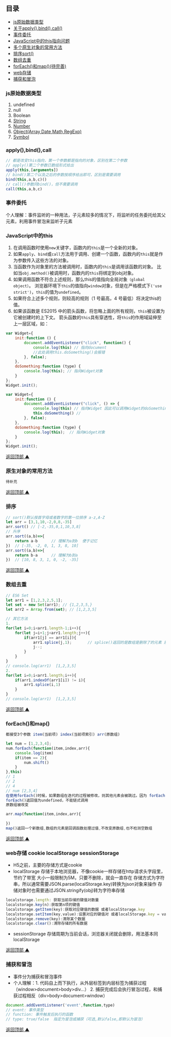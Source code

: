 ## 目录
- [js原始数据类型](#js原始数据类型)
- [关于apply(),bind(),call()](#applybindcall)
- [事件委托](#事件委托)
- [JavaScript中的this指向问题](#JavaScript中的this)
- [多个原生对象的常用方法](#原生对象的常用方法)
- [排序sort()](#排序)
- [数组去重](#数组去重)
- [forEach()和map()(待完善)](#forEach和map)
- [web存储](#web存储-cookie-localStorage-sessionStorage)
- [捕获和冒泡](#捕获和冒泡)

### js原始数据类型
1. undefined  
2. null  
3. Boolean 
4. [String](http://www.runoob.com/jsref/jsref-obj-string.html)
5. [Number](http://www.runoob.com/jsref/jsref-obj-number.html) 
6. [Object(Array,Date,Math,RegExp)](http://www.runoob.com/jsref/jsref-tutorial.html) 
7. [Symbol](http://www.runoob.com/w3cnote/es6-symbol.html)

### apply(),bind(),call
```js
// 都是改变this指向，第一个参数都是指向的对象，区别在第二个参数
// apply()第二个参数已数组形式给出
apply(this,[arguments])
// bind()第二个以及之后的参数按顺序给出即可，区别是需要调用
bind(this,a,b,c)()
// call()参数同bind()，但不需要调用
call(this,a,b,c)
```
### 事件委托
个人理解：事件监听的一种用法，子元素较多的情况下，将监听的任务委托给其父元素，利用事件冒泡来监听子元素
### JavaScript中的this
1. 在调用函数时使用`new`关键字，函数内的`this`是一个全新的对象。
2. 如果`apply`、`bind`或`call`方法用于调用、创建一个函数，函数内的`this`就是作为参数传入这些方法的对象。
3. 当函数作为对象里的方法被调用时，函数内的`this`是调用该函数的对象。
    比如当`obj.method()`被调用时，函数内的`this`将绑定到obj对象。
4. 如果调用函数不符合上述规则，那么this的值指向全局对象`（global object）`。
    浏览器环境下`this`的值指向`window`对象，但是在严格模式下`('use strict')`，`this`的值为`undefined`。
5. 如果符合上述多个规则，则较高的规则（1 号最高，4 号最低）将决定this的值。
6. 如果该函数是 ES2015 中的箭头函数，将忽略上面的所有规则，`this`被设置为它被创建时的上下文。
    箭头函数的`this`具有穿透性，将`this`的作用域延伸至上一层区域，如：
```js
var Widget={
    init:function () {
        document.addEventListener("click", function() {
            console.log(this) // 指向document 
            //此处调用this.doSomething()会报错
        }, false);
    },
    doSomething:function (type) {
        console.log(this); // 指向Widget对象
    }
};
Widget.init();

var Widget={
    init:function () {
        document.addEventListener("click", () => {
            console.log(this) // 指向Widget 因此可以调用Widget的doSomething方法
            this.doSomething() //
        }, false);
    },
    doSomething:function (type) {
        console.log(this);  // 指向Widget对象
    }
};
Widget.init(); 
```
[返回顶部 ▲](#目录)

### 原生对象的常用方法
```js
待补充
```
[返回顶部 ▲](#目录)

### 排序
```js
// sort()默认按首字母或者数字的第一位排序 a-z,A-Z 
let arr = [3,1,10,-2,0,8,-35]
arr.sort() // [-2,-35,0,1,10,3,8]
// 升序
arr.sort((a,b)=>{
    return a-b      // 理解为a到b  便于记忆
})  // [-35, -2, 0, 1, 3, 8, 10]
arr.sort((a,b)=>{
    return b-a      // 理解为b到a
})  // [10, 8, 3, 1, 0, -2, -35]
```
[返回顶部 ▲](#目录)

### 数组去重
```js
// ES6 Set
let arr1 = [1,2,3,2,5,1];
let set = new Set(arr1); // {1,2,3,5,}
let arr2 = Array.from(set); // [1,2,3,5]

// 其它方法
1. 
for(let i=0;i<arr1.length-1;i++){
    for(let j=i+1;j<arr1.length;j++){
        if(arr1[j] == arr1[i]){
            arr1.splice(j,1);       // splice()返回的是数组是删除了的元素 原数组arr1已经被改变
            j--;
        }
    }
}
// console.log(arr1)  [1,2,3,5]
2. 
for(let i=0;i<arr1.length;i++){
    if(arr1.indexOf(arr1[i]) != i){
        arr1.splice(i,1)   
    }
}
// console.log(arr1)  [1,2,3,5]
```
[返回顶部 ▲](#目录)

### forEach()和map()
```js
都接受3个参数 item(当前项) index(当前项索引) arr(原数组)

let num = [1,2,3,4];
num.forEach(function(item,index,arr){
    console.log(item)
    if(item == 2){
        num.shift()
    }
},this)
// 1
// 2
// 4
// num [2,3,4]
在使用forEach()时候，如果数组在迭代的过程被修改，则其他元素会被跳过。因为 forEach()不会在迭代之前创建数组的副本
forEach()返回值为undefined，不能链式调用
原数组被改变

arr.map(function(item,index,arr){
    
})
map()返回一个新数组,数组的元素是回调函数处理过值,不改变原数组,也不检测空数组

```
[返回顶部 ▲](#目录)

### web存储 cookie localStorage sessionStorage
- H5之前，主要的存储方式是cookie
- localStorage 存储于本地浏览器，不像cookie一样存储在http请求头字段里，节约了带宽
    大小一般限制为5M，只要不删除，就会一直存在
    存储方式为字符串，所以通常需要JSON.parse(localStorage.key)转换为json对象来操作
    存储对象时也需要通过JSON.stringify(obj)转为字符串存储
```js
localstorage.length: 获取当前存储的键值对数量
localstorage.key(n):获取第n项的键值
localstorage.getItem(key):获取对应键值的数据 或者localStorage.key
localstorage.setItem(key,value):设置对应的键值对 或者localStorage.key = value
localstorage.remove(key):清除某个数据
localstorage.clear():清除存储的所有数据
```
- sessionStorage 存储周期为当前会话，浏览器关闭就会删除，用法基本同localStorage

[返回顶部 ▲](#目录)

### 捕获和冒泡
- 事件分为捕获和冒泡事件
- 个人理解：1. 代码自上而下执行，从外层标签到内层标签为捕获过程（window>document>body>div...）
	2. 捕获完成后会执行冒泡过程，和捕获过程相反（div>body>document>window）
```js
document.addEventListener('event',function,type)
// event: 事件类型
// function: 事件触发后执行的函数
// type: true/false  指定为冒泡或捕获（可选,默认false,即默认为冒泡）
```
[返回顶部 ▲](#目录)

